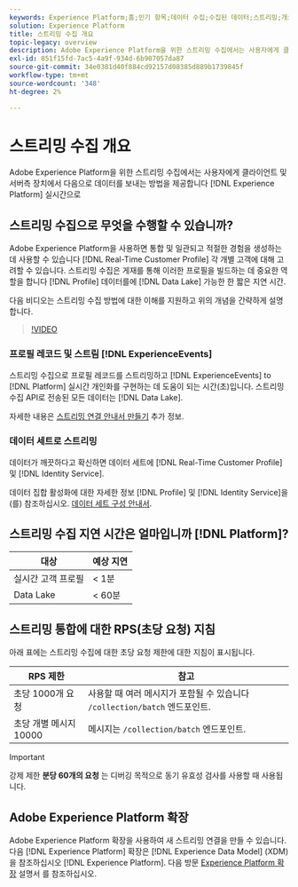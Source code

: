 ```yaml
---
keywords: Experience Platform;홈;인기 항목;데이터 수집;수집된 데이터;스트리밍;개요;스트리밍 수집;지연;스트리밍 지연
solution: Experience Platform
title: 스트리밍 수집 개요
topic-legacy: overview
description: Adobe Experience Platform을 위한 스트리밍 수집에서는 사용자에게 클라이언트 및 서버측 장치에서 실시간으로 Experience Platform으로 데이터를 전송하는 방법을 제공합니다.
exl-id: 851f15fd-7ac5-4a9f-934d-6b907057da87
source-git-commit: 34e0381d40f884cd92157d08385d889b1739845f
workflow-type: tm+mt
source-wordcount: '348'
ht-degree: 2%

---
```


# 스트리밍 수집 개요

Adobe Experience Platform을 위한 스트리밍 수집에서는 사용자에게 클라이언트 및 서버측 장치에서 다음으로 데이터를 보내는 방법을 제공합니다 [!DNL Experience Platform] 실시간으로

## 스트리밍 수집으로 무엇을 수행할 수 있습니까?

Adobe Experience Platform을 사용하면 통합 및 일관되고 적절한 경험을 생성하는 데 사용할 수 있습니다 [!DNL Real-Time Customer Profile] 각 개별 고객에 대해 고려할 수 있습니다. 스트리밍 수집은 게재를 통해 이러한 프로필을 빌드하는 데 중요한 역할을 합니다 [!DNL Profile] 데이터를에 [!DNL Data Lake] 가능한 한 짧은 지연 시간.

다음 비디오는 스트리밍 수집 방법에 대한 이해를 지원하고 위의 개념을 간략하게 설명합니다.

>[!VIDEO](https://video.tv.adobe.com/v/28425?quality=12&learn=on)

### 프로필 레코드 및 스트림 [!DNL ExperienceEvents]

스트리밍 수집으로 프로필 레코드를 스트리밍하고 [!DNL ExperienceEvents] to [!DNL Platform] 실시간 개인화를 구현하는 데 도움이 되는 시간(초)입니다. 스트리밍 수집 API로 전송된 모든 데이터는 [!DNL Data Lake].

자세한 내용은 [스트리밍 연결 안내서 만들기](../tutorials/create-streaming-connection.md) 추가 정보.

### 데이터 세트로 스트리밍

데이터가 깨끗하다고 확신하면 데이터 세트에 [!DNL Real-Time Customer Profile] 및 [!DNL Identity Service].

데이터 집합 활성화에 대한 자세한 정보 [!DNL Profile] 및 [!DNL Identity Service]을(를) 참조하십시오. [데이터 세트 구성 안내서](../../profile/tutorials/dataset-configuration.md).

## 스트리밍 수집 지연 시간은 얼마입니까 [!DNL Platform]?

| 대상 | 예상 지연 |
| --------- | ---------------- |
| 실시간 고객 프로필 | &lt; 1분 |
| Data Lake | &lt; 60분 |

## 스트리밍 통합에 대한 RPS(초당 요청) 지침

아래 표에는 스트리밍 수집에 대한 초당 요청 제한에 대한 지침이 표시됩니다.

| RPS 제한 | 참고 |
| --- | --- |
| 초당 1000개 요청 | 사용할 때 여러 메시지가 포함될 수 있습니다 `/collection/batch` 엔드포인트. |
| 초당 개별 메시지 10000 | 메시지는 `/collection/batch` 엔드포인트. |

>[!IMPORTANT]
>
>강제 제한 **분당 60개의 요청** 는 디버깅 목적으로 동기 유효성 검사를 사용할 때 사용됩니다.

## Adobe Experience Platform 확장

Adobe Experience Platform 확장을 사용하여 새 스트리밍 연결을 만들 수 있습니다. 다음 [!DNL Experience Platform] 확장은 [!DNL Experience Data Model] (XDM) 을 참조하십시오 [!DNL Experience Platform]. 다음 방문 [Experience Platform 확장](../../tags/extensions/client/sdk/overview.md) 설명서 를 참조하십시오.
